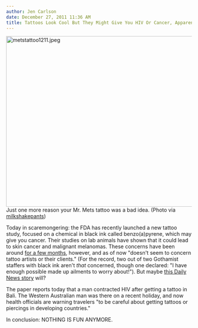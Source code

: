 ```yaml
---
author: Jen Carlson
date: December 27, 2011 11:36 AM
title: Tattoos Look Cool But They Might Give You HIV Or Cancer, Apparently
---
```


<p><span class="mt-enclosure mt-enclosure-image" style="display: inline;"> <img alt="metstattoo1211.jpeg" src="https://web.archive.org/web/20120103121044im_/http://gothamist.com/attachments/arts_jen/metstattoo1211.jpeg" width="640" height="462" class="image-none"> </span><br>
<span class="photo_caption">Just one more reason your Mr. Mets tattoo was a bad idea. (Photo via <a href="https://web.archive.org/web/20120103121044/http://www.flickr.com/photos/milkshakepants/2303847874/">milkshakepants</a>)</span></p>

<p>Today in scaremongering: the FDA has recently launched a new tattoo study, focused on a chemical in black ink called benzo(a)pyrene, which may give you cancer. Their studies on lab animals have shown that it could lead to skin cancer and malignant melanomas. These concerns have been around <a href="https://web.archive.org/web/20120103121044/http://www.environmentalhealthnews.org/ehs/news/2011/tattoo-inks-face-scrutiny">for a few months</a>, however, and as of now &quot;doesn&apos;t seem to concern tattoo artists or their clients.&quot; (For the record, two out of two Gothamist staffers with black ink aren&apos;t <em>that</em> concerned, though one declared: &quot;I have enough possible made up ailments to worry about!&quot;). But maybe <a href="https://web.archive.org/web/20120103121044/http://www.nydailynews.com/life-style/health/tattoos-fuel-hiv-scare-bali-travelers-exotic-locale-ve-inked-told-seek-medical-attention-article-1.997202#ixzz1hkZ1Xrvs">this Daily News story</a> will?</p>

<p>The paper reports today that a man contracted HIV after getting a tattoo in Bali. The Western Australian man was there on a recent holiday, and now health officials are warning travelers &quot;to be careful about getting tattoos or piercings in developing countries.&quot;</p>

<p>In conclusion: NOTHING IS FUN ANYMORE.</p>